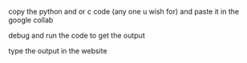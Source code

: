 copy the python and or c code (any one u wish for) and paste it in the google collab


debug and run the code to get the output


type the output in the website 

